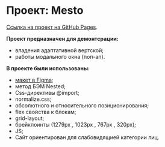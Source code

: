 # Проект: Mesto 
[Сcылка на проект на GitHub Pages](https://elenakuchueva.github.io/mesto/index.html).  
  
**Проект предназначен для демонтсрации:**  
* владения адаптативной вертской;  
* работы  модального окна (поп-ап).  
  
**В проекте были использованы:**   
* [макет в Figma](https://www.figma.com/file/2cn9N9jSkmxD84oJik7xL7/JavaScript.-Sprint-4?node-id=0%3A1);  
* метод БЭМ Nested;    
* Css-директивы @import;  
* normalize.css;    
* обсолютного и относительного позиционирования;   
* flex свойства к блокам;    
* grid-layout;   
* брейкпоинты (1279px , 1023px , 767px , 320px);  
* JS;    
* Сайт ориентирован для слабовидящией категории лиц. 

